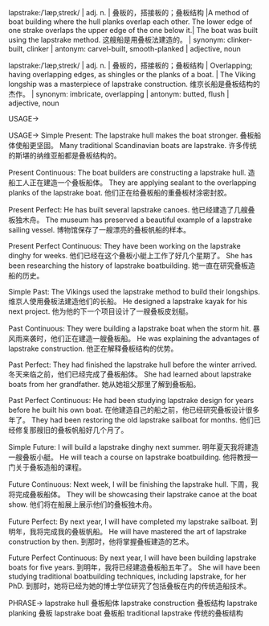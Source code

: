 lapstrake:/ˈlæpˌstreɪk/ | adj. n. | 叠板的，搭接板的；叠板结构 |A method of boat building where the hull planks overlap each other.  The lower edge of one strake overlaps the upper edge of the one below it.| The boat was built using the lapstrake method. 这艘船是用叠板法建造的。 | synonym: clinker-built, clinker | antonym: carvel-built, smooth-planked | adjective, noun

lapstrake:/ˈlæpˌstreɪk/ | adj. n. | 叠板的，搭接板的；叠板结构 | Overlapping; having overlapping edges, as shingles or the planks of a boat. |  The Viking longship was a masterpiece of lapstrake construction.  维京长船是叠板结构的杰作。 | synonym: imbricate, overlapping | antonym: butted, flush | adjective, noun


USAGE->

USAGE->
Simple Present:
The lapstrake hull makes the boat stronger.  叠板船体使船更坚固。
Many traditional Scandinavian boats are lapstrake. 许多传统的斯堪的纳维亚船都是叠板结构的。


Present Continuous:
The boat builders are constructing a lapstrake hull. 造船工人正在建造一个叠板船体。
They are applying sealant to the overlapping planks of the lapstrake boat. 他们正在给叠板船的重叠板材涂密封胶。


Present Perfect:
He has built several lapstrake canoes. 他已经建造了几艘叠板独木舟。
The museum has preserved a beautiful example of a lapstrake sailing vessel.  博物馆保存了一艘漂亮的叠板帆船的样本。


Present Perfect Continuous:
They have been working on the lapstrake dinghy for weeks. 他们已经在这个叠板小艇上工作了好几个星期了。
She has been researching the history of lapstrake boatbuilding. 她一直在研究叠板造船的历史。


Simple Past:
The Vikings used the lapstrake method to build their longships. 维京人使用叠板法建造他们的长船。
He designed a lapstrake kayak for his next project. 他为他的下一个项目设计了一艘叠板皮划艇。


Past Continuous:
They were building a lapstrake boat when the storm hit.  暴风雨来袭时，他们正在建造一艘叠板船。
He was explaining the advantages of lapstrake construction. 他正在解释叠板结构的优势。


Past Perfect:
They had finished the lapstrake hull before the winter arrived.  冬天来临之前，他们已经完成了叠板船体。
She had learned about lapstrake boats from her grandfather. 她从她祖父那里了解到叠板船。


Past Perfect Continuous:
He had been studying lapstrake design for years before he built his own boat.  在他建造自己的船之前，他已经研究叠板设计很多年了。
They had been restoring the old lapstrake sailboat for months.  他们已经修复那艘旧的叠板帆船好几个月了。


Simple Future:
I will build a lapstrake dinghy next summer. 明年夏天我将建造一艘叠板小艇。
He will teach a course on lapstrake boatbuilding. 他将教授一门关于叠板造船的课程。


Future Continuous:
Next week, I will be finishing the lapstrake hull. 下周，我将完成叠板船体。
They will be showcasing their lapstrake canoe at the boat show.  他们将在船展上展示他们的叠板独木舟。


Future Perfect:
By next year, I will have completed my lapstrake sailboat. 到明年，我将完成我的叠板帆船。
He will have mastered the art of lapstrake construction by then. 到那时，他将掌握叠板建造的艺术。


Future Perfect Continuous:
By next year, I will have been building lapstrake boats for five years. 到明年，我将已经建造叠板船五年了。
She will have been studying traditional boatbuilding techniques, including lapstrake, for her PhD.  到那时，她将已经为她的博士学位研究了包括叠板在内的传统造船技术。


PHRASE->
lapstrake hull 叠板船体
lapstrake construction 叠板结构
lapstrake planking 叠板
lapstrake boat 叠板船
traditional lapstrake  传统的叠板结构
